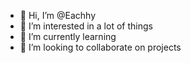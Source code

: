 - 👋 Hi, I’m @Eachhy
- 👀 I’m interested in a lot of things
- 🌱 I’m currently learning
- 💞️ I’m looking to collaborate on projects

<!---
Eachhy/Eachhy is a ✨ special ✨ repository because its `README.md` (this file) appears on your GitHub profile.
You can click the Preview link to take a look at your changes.
--->

